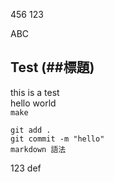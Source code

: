 456
123

ABC

## Test (##標題) 

this is a test<br>
hello world<br>
``make``<br>

```
git add .
git commit -m "hello"
markdown 語法
```
123
def
